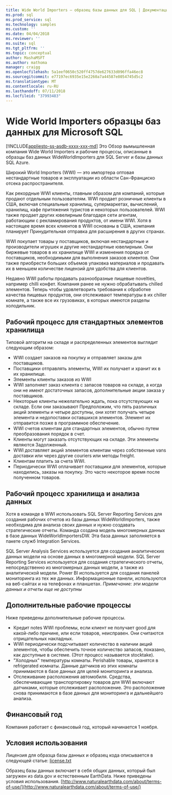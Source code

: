 ```yaml
---
title: Wide World Importers — образец базы данных для SQL | Документация Майкрософт
ms.prod: sql
ms.prod_service: sql
ms.technology: samples
ms.custom: ''
ms.date: 04/04/2018
ms.reviewer: ''
ms.suite: sql
ms.tgt_pltfrm: ''
ms.topic: conceptual
author: MashaMSFT
ms.author: mathoma
manager: craigg
ms.openlocfilehash: 5a1eef0650c520ff4757de627633d096ffa46ec8
ms.sourcegitcommit: e77197ec6935e15e2260a7a44587e8054745d5c2
ms.translationtype: MT
ms.contentlocale: ru-RU
ms.lasthandoff: 07/11/2018
ms.locfileid: "37993483"
---
```

# <a name="wide-world-importers-sample-databases-for-microsoft-sql"></a>Wide World Importers образцы баз данных для Microsoft SQL
[!INCLUDE[appliesto-ss-asdb-xxxx-xxx-md](../includes/appliesto-ss-asdb-xxxx-xxx-md.md)]
Это Обзор вымышленная компания Wide World Importers и рабочие процессы, описанные в образцы баз данных WideWorldImporters для SQL Server и базы данных SQL Azure.  

Широкий World Importers (WWI) — это импортера оптовая нестандартные товаров и эксплуатации из области Сан-Франциско отсека распространителя.

Как рекордные WWI клиенты, главным образом для компаний, которые продают отдельным пользователям. WWI продает розничные клиенты в США, включая специальные хранилищ, супермаркетах, вычислений, хранилищ, кафе притяжения туристов и некоторых пользователей. WWI также продает других ювелирным благодаря сети агентам, работающим с рекламирования продуктов, от имени WWI. Хотя в настоящее время всех клиентов в WWI основаны в США, компания планирует Принудительная отправка для расширения в других странах.

WWI покупает товары у поставщиков, включая нестандартные и производители игрушек и другие нестандартные ювелирным. Они биржевые товаров в их хранилище WWI и изменения порядка от поставщиков, необходимыми для выполнения заказов клиентов. Они также приобрести больших объемов упаковка материалов и продавать их в меньшем количестве лицензий для удобства для клиентов.

Недавно WWI работы продавать разнообразные пищевые novelties, например chilli конфет.  Компания ранее не нужно обрабатывать chilled элементов. Теперь чтобы удовлетворить требования к обработке качества пищевых продуктов, они отслеживают температуры в их chiller комнате, а также все их грузовиках, в которых имеются разделы холодильник.

## <a name="workflow-for-warehouse-stock-items"></a>Рабочий процесс для стандартных элементов хранилища

Типовой алгоритм на складе и распределенных элементов выглядит следующим образом:
- WWI создает заказов на покупку и отправляет заказы для поставщиков.
- Поставщики отправлять элементы, WWI их получает и хранит их в их хранилище.
- Элементы клиенты заказов из WWI
- WWI заполняет заказ клиента с запасов товаров на складе, а когда они не имеют достаточных запасов, дополнительные акции заказа у поставщиков.
- Некоторые клиенты нежелательно ждать, пока отсутствующих на складе. Если они заказывают Предположим, что пять различных акций элементы и четыре доступны, они хотят получать четыре элемента и недопоставки оставшихся элементов. Элемент их отправится позже в программное обеспечение.
- WWI счетов клиентам для стандартных элементов, обычно путем преобразования порядок в счет.
- Клиенты могут заказать отсутствующих на складе. Эти элементы являются Задолженный.
- WWI доставляет акций элементов клиентам через собственные vans доставки или через другие couriers или методы freight.
- Клиентам платить за счета WWI.
- Периодически WWI оплачивает поставщики для элементов, которые находились, заказы на покупку. Это часто некоторое время после полученном товаров.

## <a name="data-warehouse-and-analysis-workflow"></a>Рабочий процесс хранилища и анализа данных

Хотя в команде в WWI использовать SQL Server Reporting Services для создания рабочих отчетов из базы данных WideWorldImporters, также необходима для анализа своих данных и нужно создавать стратегические отчеты. Команда создана модель многомерных данных в базе данных WideWorldImportersDW. Эта база данных заполняется в пакете служб Integration Services.

SQL Server Analysis Services используется для создания аналитических данных модели на основе данных в многомерной модели. SQL Server Reporting Services используется для создания стратегического отчеты, непосредственно из многомерных данных модели, а также из аналитической модели. Power BI используется для создания панелей мониторинга из тех же данных. Информационные панели, используются на веб-сайтах и на телефонах и планшетах. *Примечание: эти модели данных и отчеты еще не доступны*

## <a name="additional-workflows"></a>Дополнительные рабочие процессы

Ниже приведены дополнительные рабочие процессы.
- Кредит notes WWI проблемы, если клиент не получает good для какой-либо причине, или если товаров, неисправен. Они считаются отрицательных накладных.
- WWI периодически подсчитывает количество в наличии акций элементов, чтобы обеспечить точное количество запасов, показано, как доступные в системе. (Этот процесс называется stocktake).
- "Холодных" температуры комнаты. Perishable товары, хранятся в refrigerated комнаты. Данные датчиков из этих комнаты принимаются в базе данных для целей мониторинга и анализа.
- Отслеживание расположения автомобиля. Средства, обеспечивающие транспортировку товаров для WWI включают датчиками, которые отслеживает расположение. Это расположение снова принимаются в базе данных для мониторинга и дальнейшего анализа.

## <a name="fiscal-year"></a>Финансовый год

Компания работает с финансовый год, который начинается 1 ноября.

## <a name="terms-of-use"></a>Условия использования

Лицензия для образца базы данных и образец кода описывается в следующей статье: [license.txt](https://github.com/Microsoft/sql-server-samples/blob/master/license.txt)

Образец базы данных включает в себя общих данных, который был загружен из data.gov и естественным EarthData. Ниже приведены условия использования. [http://www.naturalearthdata.com/about/terms-of-use/](http://www.naturalearthdata.com/about/terms-of-use/)
